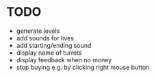 # TODO

- generate levels
- add sounds for lives
- add starting/ending sound
- display name of turrets
- display feedback when no money
- stop buying e.g. by clicking right mouse button
